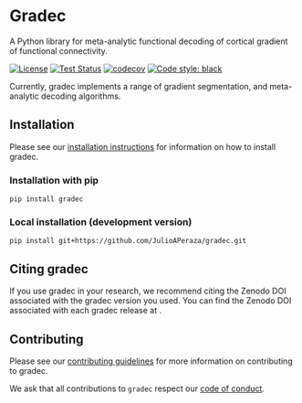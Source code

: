# Gradec
A Python library for meta-analytic functional decoding of cortical gradient of functional 
connectivity.

[![License](https://img.shields.io/badge/license-Apache--2.0-blue.svg)](https://opensource.org/license/apache-2-0)
[![Test Status](https://github.com/JulioAPeraza/gradec/actions/workflows/testing.yml/badge.svg)](https://github.com/JulioAPeraza/gradec/actions/workflows/testing.yml)
[![codecov](https://codecov.io/gh/JulioAPeraza/gradec/branch/main/graph/badge.svg?token=JTEHFX20B1)](https://codecov.io/gh/JulioAPeraza/gradec)
[![Code style: black](https://img.shields.io/badge/code%20style-black-000000.svg)](https://github.com/psf/black)

Currently, gradec implements a range of gradient segmentation, and meta-analytic decoding algorithms.

## Installation

Please see our [installation instructions](https://gradec.readthedocs.io/en/stable/installation.html)
for information on how to install gradec.

### Installation with pip
```
pip install gradec
```

### Local installation (development version)
```
pip install git+https://github.com/JulioAPeraza/gradec.git
```

## Citing gradec

If you use gradec in your research, we recommend citing the Zenodo DOI associated with the gradec version you used.
You can find the Zenodo DOI associated with each gradec release at .

## Contributing

Please see our [contributing guidelines](https://github.com/JulioAPeraza/gradec/blob/main/CONTRIBUTING.md)
for more information on contributing to gradec.

We ask that all contributions to `gradec` respect our [code of conduct](https://github.com/JulioAPeraza/gradec/blob/main/CODE_OF_CONDUCT.md).

